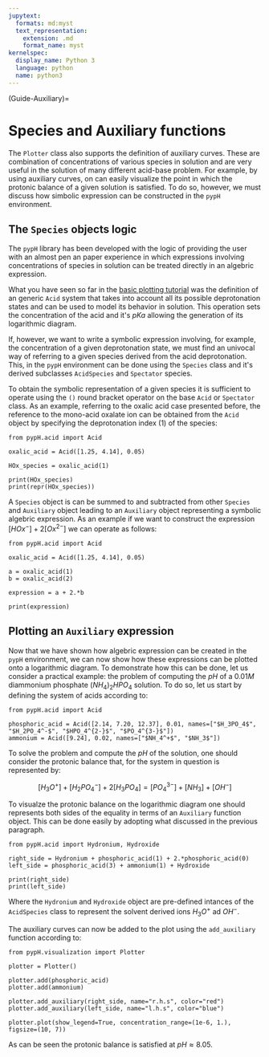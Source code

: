 ```yaml
---
jupytext:
  formats: md:myst
  text_representation:
    extension: .md
    format_name: myst
kernelspec:
  display_name: Python 3
  language: python
  name: python3
---
```


(Guide-Auxiliary)=
# Species and Auxiliary functions

The `Plotter` class also supports the definition of auxiliary curves. These are combination of concentrations of various species in solution and are very useful in the solution of many different acid-base problem. For example, by using auxiliary curves, on can easily visualize the point in which the protonic balance of a given solution is satisfied. To do so, however, we must discuss how simbolic expression can be constructed in the `pypH` environment.

## The `Species` objects logic
The `pypH` library has been developed with the logic of providing the user with an almost pen an paper experience in which expressions involving concentrations of species in solution can be treated directly in an algebric expression. 

What you have seen so far in the [basic plotting tutorial](Guide-Basic) was the definition of an generic `Acid` system that takes into account all its possible deprotonation states and can be used to model its behavior in solution. This operation sets the concentration of the acid and it's $pKa$ allowing the generation of its logarithmic diagram.

If, however, we want to write a symbolic expression involving, for example, the concentration of a given deprotonation state, we must find an univocal way of referring to a given species derived from the acid deprotonation. This, in the `pypH` environment can be done using the `Species` class and it's derived subclasses `AcidSpecies` and `Spectator` species.

To obtain the symbolic representation of a given species it is sufficient to operate using the `()` round bracket operator on the base `Acid` or `Spectator` class. As an example, referring to the oxalic acid case presented before, the reference to the mono-acid oxalate ion can be obtained from the `Acid` object by specifying the deprotonation index (1) of the species:

```{code-cell} python
from pypH.acid import Acid

oxalic_acid = Acid([1.25, 4.14], 0.05)

HOx_species = oxalic_acid(1)

print(HOx_species)
print(repr(HOx_species))
```

A `Species` object is can be summed to and subtracted from other `Species` and `Auxiliary` object leading to an `Auxiliary` object representing a symbolic algebric expression. As an example if we want to construct the expression $[HOx^-] + 2[Ox^{2-}]$ we can operate as follows:

```{code-cell} python
from pypH.acid import Acid

oxalic_acid = Acid([1.25, 4.14], 0.05)

a = oxalic_acid(1)
b = oxalic_acid(2)

expression = a + 2.*b

print(expression)
```

## Plotting an `Auxiliary` expression

Now that we have shown how algebric expression can be created in the `pypH` environment, we can now show how these expressions can be plotted onto a logarithmic diagram. To demonstrate how this can be done, let us consider a practical example: the problem of computing the $pH$ of a $0.01M$ diammonium phosphate $(NH_4)_2HPO_4$ solution. To do so, let us start by defining the system of acids according to:

```{code-cell} python
from pypH.acid import Acid

phosphoric_acid = Acid([2.14, 7.20, 12.37], 0.01, names=["$H_3PO_4$", "$H_2PO_4^-$", "$HPO_4^{2-}$", "$PO_4^{3-}$"])
ammonium = Acid([9.24], 0.02, names=["$NH_4^+$", "$NH_3$"])
```

To solve the problem and compute the $pH$ of the solution, one should consider the protonic balance that, for the system in question is represented by:

$$
    [H_3O^+] + [H_2PO_4^-] + 2[H_3PO_4] = [PO_4^{3-}] + [NH_3] + [OH^-]
$$

To visualze the protonic balance on the logarithmic diagram one should represents both sides of the equality in terms of an `Auxiliary` function object. This can be done easily by adopting what discussed in the previous paragraph.

```{code-cell} python
from pypH.acid import Hydronium, Hydroxide

right_side = Hydronium + phosphoric_acid(1) + 2.*phosphoric_acid(0)
left_side = phosphoric_acid(3) + ammonium(1) + Hydroxide

print(right_side)
print(left_side)
```

Where the `Hydronium` and `Hydroxide` object are pre-defined intances of the `AcidSpecies` class to represent the solvent derived ions $H_3O^+$ ad $OH^-$.

The auxiliary curves can now be added to the plot using the `add_auxiliary` function according to:

```{code-cell} python
from pypH.visualization import Plotter

plotter = Plotter()

plotter.add(phosphoric_acid)
plotter.add(ammonium)

plotter.add_auxiliary(right_side, name="r.h.s", color="red")
plotter.add_auxiliary(left_side, name="l.h.s", color="blue")

plotter.plot(show_legend=True, concentration_range=(1e-6, 1.), figsize=(10, 7))
```

As can be seen the protonic balance is satisfied at $pH \approx 8.05$.